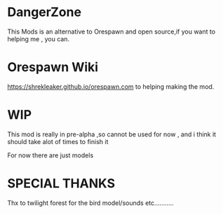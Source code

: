 # DangerZone

This Mods is an alternative to Orespawn and open source,if you want to helping me , you can.

# Orespawn Wiki

https://shrekleaker.github.io/orespawn.com to helping making the mod.

# WIP

This mod is really in pre-alpha ,so cannot be used for now , and i think it should take alot of times to finish it

For now there are just models

# SPECIAL THANKS

Thx to twilight forest for the bird model/sounds etc...........
